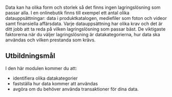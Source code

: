 Data kan ha olika form och storlek så det finns ingen lagringslösning som passar alla. I en onlinebutik finns till exempel ett antal olika datauppsättningar: data i produktkatalogen, mediefiler som foton och videor samt finansiella affärsdata. Varje datauppsättning har olika krav och det är ditt jobb att ta reda på vilken lagringslösning som passar bäst. De viktigaste faktorerna när du väljer lagringslösning är datakategorierna, hur data ska användas och vilken prestanda som krävs.

## <a name="learning-objectives"></a>Utbildningsmål
I den här modulen kommer du att:

- identifiera olika datakategorier
- fastställa hur data kommer att användas
- avgöra om du behöver använda transaktioner för dina data. 